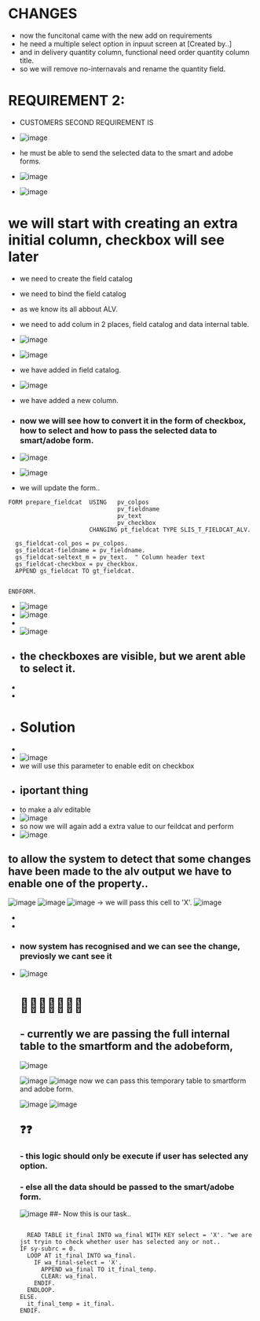 # CHANGES

- now the funcitonal came with the new add on requirements
- he need a multiple select option in inpuut screen at [Created by..]
- and in delivery quantity column, functional need order quantity column title.
- so we will remove no-internavals and rename the quantity field.


#   REQUIREMENT 2:

- CUSTOMERS SECOND REQUIREMENT IS
- ![image](https://github.com/bhuvabhavik/MY-ABAP-CHEATSHEET/assets/49744703/5333f2e5-c0dc-435b-932e-473857c7b60e)
- he must be able to send the selected data to the smart and adobe forms.

- ![image](https://github.com/bhuvabhavik/MY-ABAP-CHEATSHEET/assets/49744703/e674693c-0ff1-4b11-b9d9-4e9fa936697b)
- ![image](https://github.com/bhuvabhavik/MY-ABAP-CHEATSHEET/assets/49744703/6bc0ee5d-e413-4ef3-9f48-c6221a421b0c)



# we will start with creating an extra initial column, checkbox will see later 
- we need to create the field catalog
- we need to bind the field catalog
- as we know its all abbout ALV.
- we need to add colum in 2 places, field catalog and data internal table.
- ![image](https://github.com/bhuvabhavik/MY-ABAP-CHEATSHEET/assets/49744703/12f504b7-f4bd-47b5-bf36-881d79ae097e)
- ![image](https://github.com/bhuvabhavik/MY-ABAP-CHEATSHEET/assets/49744703/083313a7-f2ad-48cf-9594-e06a407a6892)
- we have added in field catalog.
- ![image](https://github.com/bhuvabhavik/MY-ABAP-CHEATSHEET/assets/49744703/f286828f-350c-482a-acda-667456f0899e)
- we have added a new column.

- ### now we will see how to convert it in the form of checkbox, how to select and how to pass the selected data to smart/adobe form.
- ![image](https://github.com/bhuvabhavik/MY-ABAP-CHEATSHEET/assets/49744703/d42b0da5-2c3c-4bbe-b5aa-4b23d5b503f6)
- ![image](https://github.com/bhuvabhavik/MY-ABAP-CHEATSHEET/assets/49744703/2ad60e60-2b89-49c7-8674-8036f717c721)
- we will update the form..

```abap
FORM prepare_fieldcat  USING   pv_colpos
                               pv_fieldname
                               pv_text
                               pv_checkbox
                       CHANGING pt_fieldcat TYPE SLIS_T_FIELDCAT_ALV.

  gs_fieldcat-col_pos = pv_colpos.
  gs_fieldcat-fieldname = pv_fieldname.
  gs_fieldcat-seltext_m = pv_text.  " Column header text
  gs_fieldcat-checkbox = pv_checkbox.
  APPEND gs_fieldcat TO gt_fieldcat.


ENDFORM.
```
- ![image](https://github.com/bhuvabhavik/MY-ABAP-CHEATSHEET/assets/49744703/43d15af0-56ab-4694-b00a-6418ce4fdd5a)
- ![image](https://github.com/bhuvabhavik/MY-ABAP-CHEATSHEET/assets/49744703/64aa66f6-2042-434d-be7d-d286edccffe2)
-
- ![image](https://github.com/bhuvabhavik/MY-ABAP-CHEATSHEET/assets/49744703/0f804c9b-24a6-428a-bbfa-006d47f91c0a)
- ## the checkboxes are visible, but we arent able to select it.
-
- 
- # Solution
-
- ![image](https://github.com/bhuvabhavik/MY-ABAP-CHEATSHEET/assets/49744703/b015c09b-3559-4ee6-b195-6be9777cceaa)
- we will use this parameter to enable edit on checkbox
- ## iportant thing
- to make a alv editable
- ![image](https://github.com/bhuvabhavik/MY-ABAP-CHEATSHEET/assets/49744703/a79fff07-d747-453c-9112-2720793e8974)
- so now we will again add a extra value to our feildcat and perform
- ![image](https://github.com/bhuvabhavik/MY-ABAP-CHEATSHEET/assets/49744703/439a4f9a-d1b1-401f-a102-08cc83d5f73c)


## to allow the system to detect that some changes have been made to the alv output we have to enable one of the property..
![image](https://github.com/bhuvabhavik/MY-ABAP-CHEATSHEET/assets/49744703/f89d7686-6382-4bd4-9eec-9e5eac19a3e1)
![image](https://github.com/bhuvabhavik/MY-ABAP-CHEATSHEET/assets/49744703/e1da3f05-6099-41ed-8a0d-3bf2609776fb)
![image](https://github.com/bhuvabhavik/MY-ABAP-CHEATSHEET/assets/49744703/aca5f2a4-e071-4f98-9c34-a98f8bf44c9d)
-> we will pass this cell to 'X'.
![image](https://github.com/bhuvabhavik/MY-ABAP-CHEATSHEET/assets/49744703/26aec4bf-e7a5-4fe5-b49f-7e42175901cb)

-
-
- ### now system has recognised and we can see the change, previosly we cant see it
- ![image](https://github.com/bhuvabhavik/MY-ABAP-CHEATSHEET/assets/49744703/ebe5bcc5-1a44-4ddd-80a7-8d2232a531d0)

  # 🎈🎆🎇🧨✨🎉🎊

  ## - currently we are passing the full internal table to the smartform and the adobeform,
  ![image](https://github.com/bhuvabhavik/MY-ABAP-CHEATSHEET/assets/49744703/f0ab4c8b-0e6d-432e-b6a6-5c4a231eb26e)

  ![image](https://github.com/bhuvabhavik/MY-ABAP-CHEATSHEET/assets/49744703/5b980c27-979c-4d29-8db4-5b1267cb973a)
  ![image](https://github.com/bhuvabhavik/MY-ABAP-CHEATSHEET/assets/49744703/8930e58f-7268-445e-a83d-a57152acadae)
  now we can pass this temporary table to smartform and adobe form.

  ![image](https://github.com/bhuvabhavik/MY-ABAP-CHEATSHEET/assets/49744703/01286084-13d5-401b-8d3b-18958081f57c)
  ![image](https://github.com/bhuvabhavik/MY-ABAP-CHEATSHEET/assets/49744703/275638ab-5b52-4cf5-8365-7156ac151300)


  ## ❓❓
  ### - this logic should only be execute if user has selected any option.
  ### - else all the data should be passed to the smart/adobe form.
  ![image](https://github.com/bhuvabhavik/MY-ABAP-CHEATSHEET/assets/49744703/fb1deddd-b9fd-4046-b8e7-e00ed66d7521)
  ##- Now this is our task..

  ```abap

    READ TABLE it_final INTO wa_final WITH KEY select = 'X'. "we are jst tryin to check whether user has selected any or not..
  IF sy-subrc = 0.
    LOOP AT it_final INTO wa_final.
      IF wa_final-select = 'X'.
        APPEND wa_final TO it_final_temp.
        CLEAR: wa_final.
      ENDIF.
    ENDLOOP.
  ELSE.
    it_final_temp = it_final.
  ENDIF.

```









  







 




